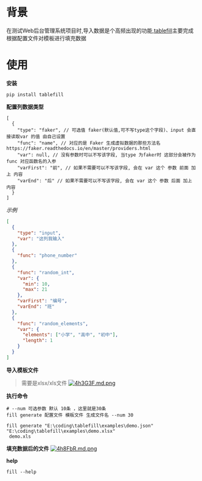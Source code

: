 # 背景
在测试Web后台管理系统项目时,导入数据是个高频出现的功能,[tablefill](https://github.com/zy7y/tablefill)主要完成根据配置文件对模板进行填充数据

# 使用
**安装**
```shell
pip install tablefill
```
**配置列数据类型**
```json5
[
  {
    "type": "faker", // 可选值 faker(默认值,可不写type这个字段)、input 会直接读取var 的值 由自己设置
    "func": "name", // 对应的是 Faker 生成虚拟数据的那些方法名 https://faker.readthedocs.io/en/master/providers.html
    "var": null, // 没有参数时可以不写该字段, 当type 为faker时 这部分会被作为func 对应函数名的入参
    "varFirst": "前", // 如果不需要可以不写该字段, 会在 var 这个 参数 前面 加上 内容
    "varEnd": "后" // 如果不需要可以不写该字段, 会在 var 这个 参数 后面 加上 内容
  }
]
```
*示例*
```json
[
  {
    "type": "input",
    "var": "这列我输入"
  },
  {
    "func": "phone_number"
  },
  {
    "func": "random_int",
    "var": {
      "min": 10,
      "max": 21
    },
    "varFirst": "编号",
    "varEnd": "班"
  },
  {
    "func": "random_elements",
    "var": {
      "elements": ["小学", "高中", "初中"],
      "length": 1
    }
  }
]
```
**导入模板文件**
> 需要是xlsx/xls文件
[![4h3G3F.md.png](https://z3.ax1x.com/2021/09/29/4h3G3F.md.png)](https://imgtu.com/i/4h3G3F)

**执行命令**
```shell
# --num 可选参数 默认 10条 ，这里就是30条
fill generate 配置文件 模板文件 生成文件名 --num 30 

fill generate "E:\coding\tablefill\examples\demo.json" "E:\coding\tablefill\examples\demo.xlsx"
 demo.xls
```

**填充数据后的文件**
[![4h8FbR.md.png](https://z3.ax1x.com/2021/09/29/4h8FbR.md.png)](https://imgtu.com/i/4h8FbR)

**help**
```shell
fill --help
```

